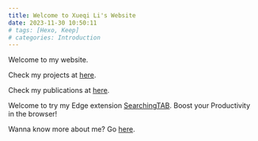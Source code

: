 ```yaml
---
title: Welcome to Xueqi Li's Website
date: 2023-11-30 10:50:11
# tags: [Hexo, Keep]
# categories: Introduction
---
```


Welcome to my website.

Check my projects at [here](/projects).

Check my publications at [here](/publications).

Welcome to try my Edge extension [SearchingTAB](https://microsoftedge.microsoft.com/addons/detail/searchingtab/hhfjkhkaehbignlgnngiigjdjejagono). Boost your Productivity in the browser!

Wanna know more about me? Go [here](/about).

<!-- This is your very first post. Check [documentation](https://keep-docs.xpoet.cn/) for more info. If you get any problems when using Keep theme, you can ask me on [GitHub](https://github.com/XPoet/hexo-theme-keep/issues). -->

<!-- more -->

<!-- ## Quick Start

### Create a new post

``` bash
$ hexo new "My New Post"
```

More info: [Writing](https://hexo.io/docs/writing.html)

### Run server

``` bash
$ hexo server
```

More info: [Server](https://hexo.io/docs/server.html)

### Generate static files

``` bash
$ hexo generate
```

More info: [Generating](https://hexo.io/docs/generating.html)

### Deploy to remote sites

``` bash
$ hexo deploy
```

More info: [Deployment](https://hexo.io/docs/one-command-deployment.html) -->
